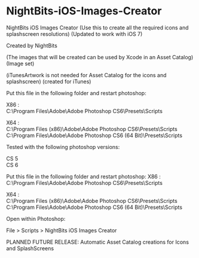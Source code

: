 NightBits-iOS-Images-Creator
============================

NightBits iOS Images Creator (Use this to create all the required icons and splashscreen resolutions) 
(Updated to work with iOS 7) 


Created by NightBits

(The images that will be created can be used by Xcode in an Asset Catalog) (Image set)

(iTunesArtwork is not needed for Asset Catalog for the icons and splashscreen) (created for iTunes)

Put this file in the following folder and restart photoshop: 


X86 : <br/> C:\Program Files\Adobe\Adobe Photoshop CS6\Presets\Scripts 

X64 : <br/>  C:\Program Files (x86)\Adobe\Adobe Photoshop CS6\Presets\Scripts <br/> 
C:\Program Files\Adobe\Adobe Photoshop CS6 (64 Bit)\Presets\Scripts

Tested with the following photoshop versions: <br/> 


CS 5 <br/> 
CS 6 <br/> 

Put this file in the following folder and restart photoshop: 
X86 : <br/> C:\Program Files\Adobe\Adobe Photoshop CS6\Presets\Scripts <br/> 

X64 : <br/>  C:\Program Files (x86)\Adobe\Adobe Photoshop CS6\Presets\Scripts <br/> 
C:\Program Files\Adobe\Adobe Photoshop CS6 (64 Bit)\Presets\Scripts

Open within Photoshop: 

File > Scripts > NightBits iOS Images Creator 

PLANNED FUTURE RELEASE:  Automatic Asset Catalog creations for Icons and SplashScreens
